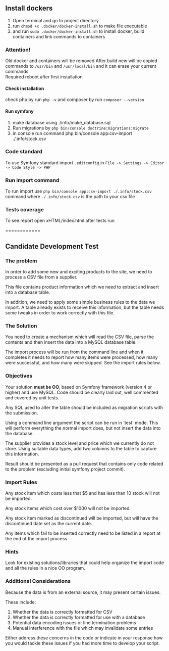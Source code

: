## Install dockers

1. Open terminal and go to project directory
2. run ```chmod +x .docker/docker-install.sh``` to make file executable
3. and run ```sudo .docker/docker-install.sh``` to install docker, build containers and link commands to containers

### Attention!
Old docker and containers will be removed 
After build new will be copied commands to ```/usr/bin``` and ```/usr/local/bin``` and it can erase your current commands  
Required reboot after first installation

#### Check installation
check php by run ```php -v``` and composer by run ```composer --version```

#### Run symfony
1. make database using ./info/make_database.sql
2. Run migrations by ```php bin/console doctrine:migrations:migrate```
3. in console run command php bin/console app:csv-import ./.info/stock.csv

### Code standard
To use Symfony standard import ```.editconfig``` in ```File -> Settings -> Editor -> Code Style -> PHP```

### Run import command
To run import use ```php bin/console app:csv-import ./.info/stock.csv``` command
where ```./.info/stock.csv``` is the path to your csv file

### Tests coverage
To see report open xHTML/index.html after tests run

============

## Candidate Development Test

### The problem
In order to add some new and exciting products to the site, we need to process a CSV file
from a supplier.

This file contains product information which we need to extract and insert into a database
table.

In addition, we need to apply some simple business rules to the data we import. A table
already exists to receive this information, but the table needs some tweaks in order to work
correctly with this file.

### The Solution
You need to create a mechanism which will read the CSV file, parse the contents and then insert
the data into a MySQL database table.

The import process will be run from the command line and when it completes it needs to
report how many items were processed, how many were successful, and how many were
skipped. See the import rules below.

### Objectives
Your solution **must be OO**, based on Symfony framework (version 4 or higher) and use MySQL. Code should be clearly laid out, well commented and covered by unit tests.

Any SQL used to alter the table should be included as migration scripts with the submission.

Using a command line argument the script can be run in 'test' mode. This will perform
everything the normal import does, but not insert the data into the database.

The supplier provides a stock level and price which we currently do not store. Using
suitable data types, add two columns to the table to capture this information.

Result should be presented as a pull request that contains only code related to the problem (excluding initial symfony project commit).

### Import Rules
Any stock item which costs less that $5 and has less than 10 stock will not be imported.

Any stock items which cost over $1000 will not be imported.

Any stock item marked as discontinued will be imported, but will have the discontinued
date set as the current date.

Any items which fail to be inserted correctly need to be listed in a report at the end of the
import process.

### Hints
Look for existing solutions/libraries that could help organize the import code and all the rules in a nice OO program.

### Additional Considerations
Because the data is from an external source, it may present certain issues.

These include:
1. Whether the data is correctly formatted for CSV
2. Whether the data is correctly formatted for use with a database
3. Potential data encoding issues or line termination problems
4. Manual interference with the file which may invalidate some entries

Either address these concerns in the code or indicate in your response how you would
tackle these issues if you had more time to develop your script.
